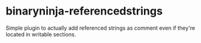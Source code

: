 # binaryninja-referencedstrings

Simple plugin to actually add referenced strings as comment even if they're located in writable sections.
